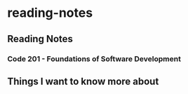 # reading-notes
## Reading Notes

### Code 201 - Foundations of Software Development

## Things I want to know more about
